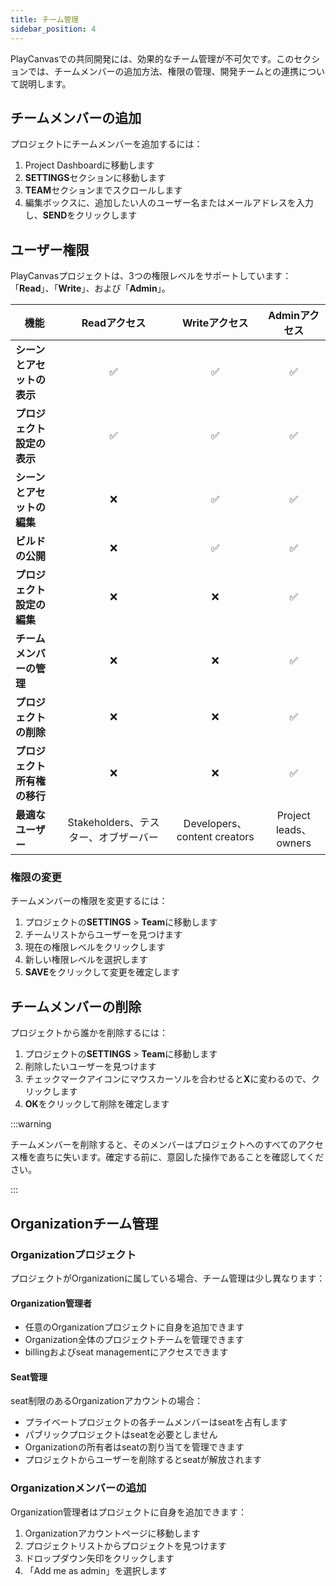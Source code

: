 ```yaml
---
title: チーム管理
sidebar_position: 4
---
```


PlayCanvasでの共同開発には、効果的なチーム管理が不可欠です。このセクションでは、チームメンバーの追加方法、権限の管理、開発チームとの連携について説明します。

## チームメンバーの追加

プロジェクトにチームメンバーを追加するには：

1.  Project Dashboardに移動します
2.  **SETTINGS**セクションに移動します
3.  **TEAM**セクションまでスクロールします
4.  編集ボックスに、追加したい人のユーザー名またはメールアドレスを入力し、**SEND**をクリックします

## ユーザー権限

PlayCanvasプロジェクトは、3つの権限レベルをサポートしています：「**Read**」、「**Write**」、および「**Admin**」。

| 機能 | Readアクセス | Writeアクセス | Adminアクセス |
|------------| :---------: | :----------: | :----------: |
| **シーンとアセットの表示** | ✅ | ✅ | ✅ |
| **プロジェクト設定の表示** | ✅ | ✅ | ✅ |
| **シーンとアセットの編集** | ❌ | ✅ | ✅ |
| **ビルドの公開** | ❌ | ✅ | ✅ |
| **プロジェクト設定の編集** | ❌ | ❌ | ✅ |
| **チームメンバーの管理** | ❌ | ❌ | ✅ |
| **プロジェクトの削除** | ❌ | ❌ | ✅ |
| **プロジェクト所有権の移行** | ❌ | ❌ | ✅ |
| **最適なユーザー** | Stakeholders、テスター、オブザーバー | Developers、content creators | Project leads、owners |

### 権限の変更

チームメンバーの権限を変更するには：

1.  プロジェクトの**SETTINGS** > **Team**に移動します
2.  チームリストからユーザーを見つけます
3.  現在の権限レベルをクリックします
4.  新しい権限レベルを選択します
5.  **SAVE**をクリックして変更を確定します

## チームメンバーの削除

プロジェクトから誰かを削除するには：

1.  プロジェクトの**SETTINGS** > **Team**に移動します
2.  削除したいユーザーを見つけます
3.  チェックマークアイコンにマウスカーソルを合わせると**X**に変わるので、クリックします
4.  **OK**をクリックして削除を確定します

:::warning

チームメンバーを削除すると、そのメンバーはプロジェクトへのすべてのアクセス権を直ちに失います。確定する前に、意図した操作であることを確認してください。

:::

## Organizationチーム管理

### Organizationプロジェクト

プロジェクトがOrganizationに属している場合、チーム管理は少し異なります：

#### Organization管理者

-   任意のOrganizationプロジェクトに自身を追加できます
-   Organization全体のプロジェクトチームを管理できます
-   billingおよびseat managementにアクセスできます

#### Seat管理

seat制限のあるOrganizationアカウントの場合：

-   プライベートプロジェクトの各チームメンバーはseatを占有します
-   パブリックプロジェクトはseatを必要としません
-   Organizationの所有者はseatの割り当てを管理できます
-   プロジェクトからユーザーを削除するとseatが解放されます

### Organizationメンバーの追加

Organization管理者はプロジェクトに自身を追加できます：

1.  Organizationアカウントページに移動します
2.  プロジェクトリストからプロジェクトを見つけます
3.  ドロップダウン矢印をクリックします
4.  「Add me as admin」を選択します
